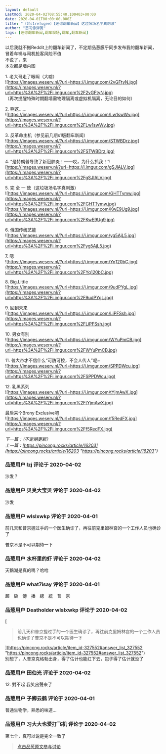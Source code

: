 ```yaml
---
layout: default
Lastmod: 2020-04-02T08:55:40.100403+00:00
date: 2020-04-01T00:00:00.000Z
title: "（非s1refugee）【迷你翻车新闻】这垃圾场名字真刺激"
author: "恶习像弹簧"
tags: [迷你翻车新闻,翻车现场,翻车,翻车新闻]
---
```


以后我就不搬Reddit上的翻车新闻了，不定期品葱膜乎同步发布我的翻车新闻，冒着车祸与司机抢客风险不值  
不说了，来  
本次都是墙内图  
  
  
  
1\. 老大哥走了眼啊（大嘘）  
![https://images.weserv.nl/?url=https://i.imgur.com/2vGFtyN.jpg](https://images.weserv.nl/?url=https%3A%2F%2Fi.imgur.com%2F2vGFtyN.jpg)  
（再次提醒特殊时期翻墙需物理隔离或虚拟机隔离，无论目的如何）  
  
2\. 啊这……  
![https://images.weserv.nl/?url=https://i.imgur.com/Lw1swWv.jpg](https://images.weserv.nl/?url=https%3A%2F%2Fi.imgur.com%2FLw1swWv.jpg)  
  
3\. 反革命主机（参见前几期s1版翻车新闻）  
![https://images.weserv.nl/?url=https://i.imgur.com/STWBDrz.jpg](https://images.weserv.nl/?url=https%3A%2F%2Fi.imgur.com%2FSTWBDrz.jpg)  
  
4\. “是特朗普导致了新冠肺炎！——哎，为什么抓我！”![https://images.weserv.nl/?url=https://i.imgur.com/gSJlALV.jpg](https://images.weserv.nl/?url=https%3A%2F%2Fi.imgur.com%2FgSJlALV.jpg)  
  
5\. 完 全 一 致（这垃圾场名字真刺激）  
![https://images.weserv.nl/?url=https://i.imgur.com/GHTTymw.jpg](https://images.weserv.nl/?url=https%3A%2F%2Fi.imgur.com%2FGHTTymw.jpg)  
![https://images.weserv.nl/?url=https://i.imgur.com/KwE9Ug9.jpg](https://images.weserv.nl/?url=https%3A%2F%2Fi.imgur.com%2FKwE9Ug9.jpg)  
  
6\. 俄国传统艺能  
![https://images.weserv.nl/?url=https://i.imgur.com/yg5AjL5.jpg](https://images.weserv.nl/?url=https%3A%2F%2Fi.imgur.com%2Fyg5AjL5.jpg)  
  
7\. 嗯  
![https://images.weserv.nl/?url=https://i.imgur.com/Yq120bC.jpg](https://images.weserv.nl/?url=https%3A%2F%2Fi.imgur.com%2FYq120bC.jpg)  
  
8\. Big.Little  
![https://images.weserv.nl/?url=https://i.imgur.com/9udPYgL.jpg](https://images.weserv.nl/?url=https%3A%2F%2Fi.imgur.com%2F9udPYgL.jpg)  
  
9\. 回到未来  
![https://images.weserv.nl/?url=https://i.imgur.com/LiPFSsh.jpg](https://images.weserv.nl/?url=https%3A%2F%2Fi.imgur.com%2FLiPFSsh.jpg)  
  
10\. 男女有别  
![https://images.weserv.nl/?url=https://i.imgur.com/WYuPmCB.jpg](https://images.weserv.nl/?url=https%3A%2F%2Fi.imgur.com%2FWYuPmCB.jpg)  
  
11\. 普大帝才不信什么“可防可控，不会人传人”呢~  
![https://images.weserv.nl/?url=https://i.imgur.com/SPPDWcu.jpg](https://images.weserv.nl/?url=https%3A%2F%2Fi.imgur.com%2FSPPDWcu.jpg)  
  
12\. 乳黑系列  
![https://images.weserv.nl/?url=https://i.imgur.com/tYjmAwX.jpg](https://images.weserv.nl/?url=https%3A%2F%2Fi.imgur.com%2FtYjmAwX.jpg)  
  
最后来个Brony Exclusive吧  
![https://images.weserv.nl/?url=https://i.imgur.com/f5RedFX.jpg](https://images.weserv.nl/?url=https%3A%2F%2Fi.imgur.com%2Ff5RedFX.jpg)  
  
  
  
_下一篇：（不定期更新）_  
_上一篇：[https://pincong.rocks/article/16203](https://pincong.rocks/article/16203 "https://pincong.rocks/article/16203")_

            
### 品葱用户 **lzj** 评论于 2020-04-02
        
沙发？
        


            
### 品葱用户 **贝臭大宝贝** 评论于 2020-04-02
        
沙发
        


            
### 品葱用户 **wlslxwkp** 评论于 2020-04-01
        
前几天和普京握过手的一个医生确诊了，再往前克里姆林宫的一个工作人员也确诊了  
  
普京不是不可以期待一下
        


            
### 品葱用户 **水杯里的虾** 评论于 2020-04-02
        
天鵝湖是真的嗎？哈哈
        


            
### 品葱用户 **what7isay** 评论于 2020-04-01
        
超　級　傳　播　總　統　普　京
        


            
### 品葱用户 **Deatholder wlslxwkp** 评论于 2020-04-02
        
[

> 前几天和普京握过手的一个医生确诊了，再往前克里姆林宫的一个工作人员也确诊了普京不是不可以期待一下

](https://pincong.rocks/article/item_id-327552#answer_list_327552 "https://pincong.rocks/article/item_id-327552#answer_list_327552")  
别想了，人普京克格勃出身，得了估计也能扛下去，包子得了估计就没了
        


            
### 品葱用户 **田伯光** 评论于 2020-04-02
        
12\. 對不起 我笑出聲來了
        


            
### 品葱用户 **子卿云鹤** 评论于 2020-04-01
        
普通生物学，熟悉的味道...
        


            
### 品葱用户 **习大大也爱打飞机** 评论于 2020-04-02
        
第七个，真可以说是完全一致了
        






> [点击品葱原文参与讨论](https://pincong.rocks/article/17119)


